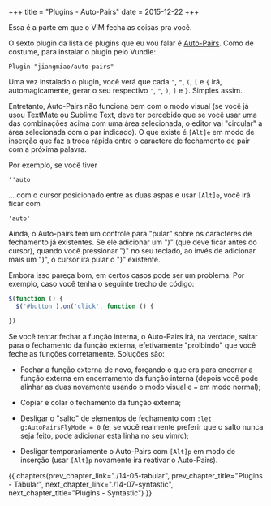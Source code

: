 +++
title = "Plugins - Auto-Pairs"
date = 2015-12-22
+++

Essa é a parte em que o VIM fecha as coisas pra você.

<!-- more -->

O sexto plugin da lista de plugins que eu vou falar é
[Auto-Pairs](https://github.com/jiangmiao/auto-pairs). Como de costume, para
instalar o plugin pelo Vundle:

```viml
Plugin "jiangmiao/auto-pairs"
```

Uma vez instalado o plugin, você verá que cada `'`, `"`, `(`, `[` e `{` irá,
automagicamente, gerar o seu respectivo `'`, `"`, `)`, `]` e `}`. Simples assim.

Entretanto, Auto-Pairs não funciona bem com o modo visual (se você já usou
TextMate ou Sublime Text, deve ter percebido que se você usar uma das
combinações acima com uma área selecionada, o editor vai "circular" a área
selecionada com o par indicado). O que existe é `[Alt]e` em modo de inserção que
faz a troca rápida entre o caractere de fechamento de pair com a próxima
palavra.

Por exemplo, se você tiver

```
''auto
```

... com o cursor posicionado entre as duas aspas e usar `[Alt]e`, você irá ficar com

```
'auto'
```

Ainda, o Auto-pairs tem um controle para "pular" sobre os caracteres de
fechamento já existentes. Se ele adicionar um ")" (que deve ficar antes do
cursor), quando você pressionar ")" no seu teclado, ao invés de adicionar mais
um ")", o cursor irá pular o ")" existente.

Embora isso pareça bom, em certos casos pode ser um problema. Por exemplo, caso
você tenha o seguinte trecho de código:

```javascript
$(function () {
  $('#button').on('click', function () {

})
```

Se você tentar fechar a função interna, o Auto-Pairs irá, na verdade, saltar
para o fechamento da função externa, efetivamente "proibindo" que você feche as
funções corretamente. Soluções são:

* Fechar a função externa de novo, forçando o que era para encerrar a função
  externa em encerramento da função interna (depois você pode alinhar as duas
  novamente usando o modo visual e `=` em modo normal);

* Copiar e colar o fechamento da função externa;

* Desligar o "salto" de elementos de fechamento com `:let g:AutoPairsFlyMode = 0`
  (e, se você realmente preferir que o salto nunca seja feito, pode adicionar
  esta linha no seu vimrc);

* Desligar temporariamente o Auto-Pairs com `[Alt]p` em modo de inserção (usar
  `[Alt]p` novamente irá reativar o Auto-Pairs).

{{ chapters(prev_chapter_link="./14-05-tabular", prev_chapter_title="Plugins - Tabular", next_chapter_link="./14-07-syntastic", next_chapter_title="Plugins - Syntastic") }}
